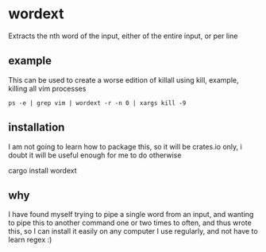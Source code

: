 # wordext

Extracts the nth word of the input, either of the entire input, or per line

## example

This can be used to create a worse edition of killall using kill, example, killing all vim processes

```
ps -e | grep vim | wordext -r -n 0 | xargs kill -9
```

## installation

I am not going to learn how to package this, so it will be crates.io only, i doubt it will be useful
enough for me to do otherwise

cargo install wordext

## why

I have found myself trying to pipe a single word from an input, and wanting to pipe this to another
command one or two times to often, and thus wrote this, so I can install it easily on any computer I
use regularly, and not have to learn regex :)
